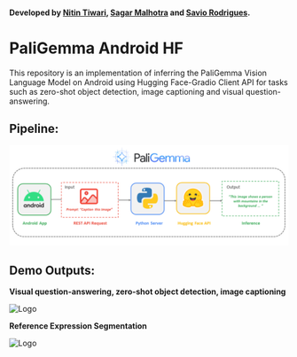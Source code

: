 #### Developed by [Nitin Tiwari](https://linkedin.com/in/tiwari-nitin), [Sagar Malhotra](https://linkedin.com/in/sagar0-0malhotra) and [Savio Rodrigues](https://x.com/sloathee).

# PaliGemma Android HF
This repository is an implementation of inferring the PaliGemma Vision Language Model on Android using Hugging Face-Gradio Client API for tasks such as zero-shot object detection, image captioning and visual question-answering.


## Pipeline:

![Logo](assets/paligemma_android_hf_pipeline.png)


## Demo Outputs:

**Visual question-answering, zero-shot object detection, image captioning**

![Logo](assets/paligemma-android-hf1.gif)


**Reference Expression Segmentation**

![Logo](assets/paligemma-android-segmentation.gif)



